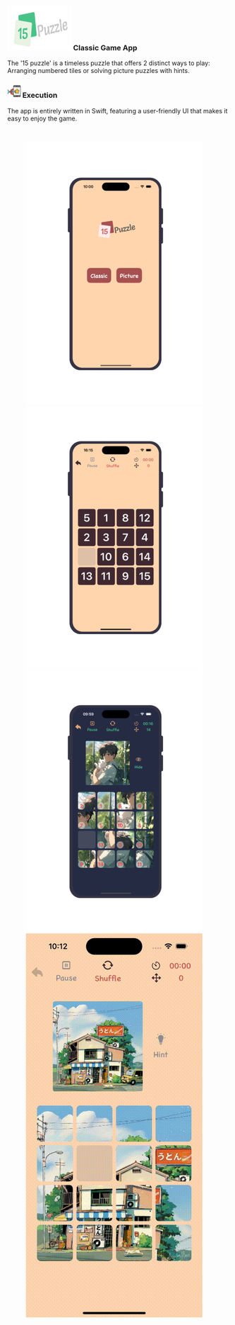 <p align=”center”>
<h3><img width="145" height="100" src="https://github.com/bii-08/Sliding15PuzzleGame/blob/main/Sliding15PuzzleGame/Assets.xcassets/Puzzle%20icon_Dark%20mode.imageset/Puzzle%20icon_Dark%20mode.png" alt=”my banner”>  <strong>Classic Game App</h3></strong>
</p>
The '15 puzzle' is a timeless puzzle that offers 2 distinct ways to play: 
Arranging numbered tiles or solving picture puzzles with hints.

<p align=”center”>
<h3><img width="30" height="30" src="https://github.com/bii-08/Sliding15PuzzleGame/blob/main/Sliding15PuzzleGame/README_Image/Screenshots.xcassets/icon1.imageset/icons8-processors-64.png" alt=”my banner”>  <strong>Execution</h3></strong>
</p>

The app is entirely written in Swift, featuring a user-friendly UI that makes it easy to enjoy the game.

<br>
<p align="center">
  <img src="https://github.com/bii-08/Sliding15PuzzleGame/blob/main/Sliding15PuzzleGame/README_Image/Screenshots.xcassets/Screenshot_Selection.imageset/Screenshot_Selection.png" width="400"  title="SelectionView">&nbsp;&nbsp;&nbsp;&nbsp;&nbsp;
<img src="https://github.com/bii-08/Sliding15PuzzleGame/blob/main/Sliding15PuzzleGame/README_Image/Screenshots.xcassets/Screenshot_Classic.imageset/Screenshot_Classic.png" width="400"  title="Classic">&nbsp;&nbsp;&nbsp;&nbsp;&nbsp;
<img src="https://github.com/bii-08/Sliding15PuzzleGame/blob/main/Sliding15PuzzleGame/README_Image/Screenshots.xcassets/Screenshot_Picture.imageset/Screenshot_Picture.png" width="400"  title="Classic">&nbsp;&nbsp;&nbsp;&nbsp;&nbsp;
<img src="https://github.com/bii-08/Sliding15PuzzleGame/blob/main/Sliding15PuzzleGame/README_Image/Screenshots.xcassets/15PuzzleDemo.dataset/15PuzzleDemo.gif" width="400"  title="NiceWeather">&nbsp;&nbsp;&nbsp;&nbsp;&nbsp;
</p>
<br></br>

